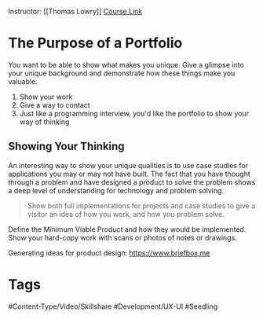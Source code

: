 Instructor: [[Thomas Lowry]]
[Course Link](https://www.skillshare.com/classes/Digital-Product-Design-Create-a-Compelling-UX-Portfolio-Learn-with-Figma/531373984?via=list-57)

# The Purpose of a Portfolio
You want to be able to show what makes you unique. Give a glimpse into your unique background and demonstrate how these things make  you valuable. 
1. Show your work
2. Give a way to contact
3. Just like a programming interview, you'd like the portfolio to show your way of thinking
## Showing Your Thinking
An interesting way to show your unique qualities is to use case studies for applications you may or may not have built. The fact that you have thought through a problem and have designed a product to solve the problem shows a deep level of understanding for technology and problem solving. 
> Show both full implementations for projects and case studies to give a visitor an idea of how you work, and how you problem solve. 

Define the Minimum Viable Product and how they would be implemented. 
Show your hard-copy work with scans or photos of notes or drawings. 

Generating ideas for product design: https://www.briefbox.me
# Tags
#Content-Type/Video/Skillshare #Development/UX-UI #Seedling 